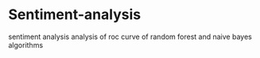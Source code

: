 # Sentiment-analysis
sentiment analysis  analysis of roc curve of random forest and naive bayes algorithms
